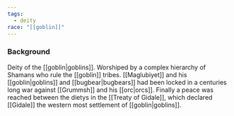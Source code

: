 ```yaml
---
tags:
  - deity
race: "[[goblin]]"
---
```

### Background

Deity of the [[goblin|goblins]].
Worshiped by a complex hierarchy of Shamans who rule the [[goblin]] tribes.
[[Maglubiyet]] and his [[goblin|goblins]] and [[bugbear|bugbears]] had been locked in a centuries long war against [[Grummsh]] and his [[orc|orcs]].  Finally a peace was reached between the dietys in the [[Treaty of Gidale]], which declared [[Gidale]] the western most settlement of [[goblin|goblins]]. 